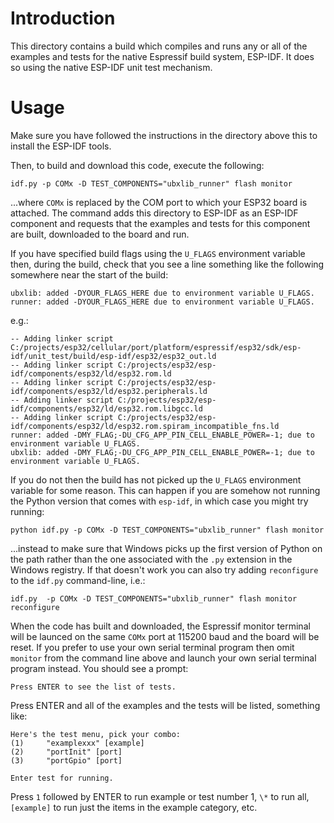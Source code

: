 # Introduction
This directory contains a build which compiles and runs any or all of the examples and tests for the native Espressif build system, ESP-IDF.  It does so using the native ESP-IDF unit test mechanism.

# Usage
Make sure you have followed the instructions in the directory above this to install the ESP-IDF tools.

Then, to build and download this code, execute the following:

```
idf.py -p COMx -D TEST_COMPONENTS="ubxlib_runner" flash monitor
```

...where `COMx` is replaced by the COM port to which your ESP32 board is attached. The command adds this directory to ESP-IDF as an ESP-IDF component and requests that the examples and tests for this component are built, downloaded to the board and run.

If you have specified build flags using the `U_FLAGS` environment variable then, during the build, check that you see a line something like the following somewhere near the start of the build:

```
ubxlib: added -DYOUR_FLAGS_HERE due to environment variable U_FLAGS.
runner: added -DYOUR_FLAGS_HERE due to environment variable U_FLAGS.
```

e.g.:

```
-- Adding linker script C:/projects/esp32/cellular/port/platform/espressif/esp32/sdk/esp-idf/unit_test/build/esp-idf/esp32/esp32_out.ld
-- Adding linker script C:/projects/esp32/esp-idf/components/esp32/ld/esp32.rom.ld
-- Adding linker script C:/projects/esp32/esp-idf/components/esp32/ld/esp32.peripherals.ld
-- Adding linker script C:/projects/esp32/esp-idf/components/esp32/ld/esp32.rom.libgcc.ld
-- Adding linker script C:/projects/esp32/esp-idf/components/esp32/ld/esp32.rom.spiram_incompatible_fns.ld
runner: added -DMY_FLAG;-DU_CFG_APP_PIN_CELL_ENABLE_POWER=-1; due to environment variable U_FLAGS.
ubxlib: added -DMY_FLAG;-DU_CFG_APP_PIN_CELL_ENABLE_POWER=-1; due to environment variable U_FLAGS.
```

If you do not then the build has not picked up the `U_FLAGS` environment variable for some reason.  This can happen if you are somehow not running the Python version that comes with `esp-idf`, in which case you might try running:

```
python idf.py -p COMx -D TEST_COMPONENTS="ubxlib_runner" flash monitor
```

...instead to make sure that Windows picks up the first version of Python on the path rather than the one associated with the `.py` extension in the Windows registry.  If that doesn't work you can also try adding `reconfigure` to the `idf.py` command-line, i.e.:

```
idf.py  -p COMx -D TEST_COMPONENTS="ubxlib_runner" flash monitor reconfigure
```

When the code has built and downloaded, the Espressif monitor terminal will be launced on the same `COMx` port at 115200 baud and the board will be reset.  If you prefer to use your own serial terminal program then omit `monitor` from the command line above and launch your own serial terminal program instead.  You should see a prompt:

```
Press ENTER to see the list of tests.
```

Press ENTER and all of the examples and the tests will be listed, something like:

```
Here's the test menu, pick your combo:
(1)     "examplexxx" [example]
(2)     "portInit" [port]
(3)     "portGpio" [port]

Enter test for running.
```

Press `1` followed by ENTER to run example or test number 1, `\*` to run all, `[example]` to run just the items in the example category, etc.